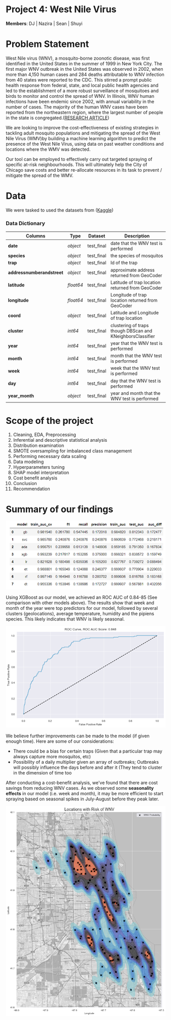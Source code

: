 # Project 4: West Nile Virus
**Members**: DJ  | Nazira  |  Sean  |  Shuyi


# Problem Statement

West Nile virus (WNV), a mosquito-borne zoonotic disease, was first identified in the United States in the summer of 1999 in New York City. The first major WNV outbreak in the United States was observed in 2002, when more than 4,150 human cases and 284 deaths attributable to WNV infection from 40 states were reported to the CDC. This stirred a prompt public health response from federal, state, and local public health agencies and led to the establishment of a more robust surveillance of mosquitoes and birds to monitor and control the spread of WNV. In Illinois, WNV human infections have been endemic since 2002, with annual variability in the number of cases. The majority of the human WNV cases have been reported from the northeastern region, where the largest number of people in the state is congregated.([RESEARCH ARTICLE](https://journals.plos.org/plosone/article?id=10.1371/journal.pone.0227160))

We are looking to improve the cost-effectiveness of existing strategies in tackling adult mosquito populations and mitigating the spread of the West Nile Virus (WMV)by building a machine learning algorithm to predict the presence of the West Nile Virus, using data on past weather conditions and locations where the WMV was detected.

Our tool can be employed to effectively carry out targeted spraying of specific at-risk neighbourhoods. This will ultimately help the City of Chicago save costs and better re-allocate resources in its task to prevent / mitigate the spread of the WMV.

# Data 

We were tasked to used the datasets from ([Kaggle](https://www.kaggle.com/c/predict-west-nile-virus/data))

### Data Dictionary
|Columns|Type|Dataset|Description|
|---|---|---|---|
|**date**|*object*|test_final|date that the WNV test is performed| 
|**species**|*object*|test_final|the species of mosquitos|
|**trap**|*object*|test_final|Id of the trap| 
|**addressnumberandstreet**|*object*|test_final|approximate address returned from GeoCoder|
|**latitude**|*float64*|test_final|Latitude of trap location returned from GeoCoder| 
|**longitude**|*float64*|test_final|Longitude of trap location returned from GeoCoder| 
|**coord**|*object*|test_final|Latitude and Longitude of trap location|
|**cluster**|*int64*|test_final|clustering of traps though DBScan and KNeighborsClassifier |
|**year**|*int64*|test_final|year that the WNV test is performed| 
|**month**|*int64*|test_final|month that the WNV test is performed| 
|**week**|*int64*|test_final|week that the WNV test is performed| 
|**day**|*int64*|test_final|day that the WNV test is performed| 
|**year_month**|*object*|test_final|year and month that the WNV test is performed| 


# Scope of the project

1. Cleaning, EDA, Preprocessing
2. Inferential and descriptive statistical analysis
3. Distribution examination
4. SMOTE oversampling for imbalanced class management
5. Performing necessary data scaling
6. Data modeling
7. Hyperparameters tuning
8. SHAP model interpretation
9. Cost benefit analysis
10. Conclusion
11. Recommendation

# Summary of our findings

![model_comparisons.PNG](./images/model_comparisons.PNG "model_comparisons.PNG")

Using XGBoost as our model, we achieved an ROC AUC of 0.84-85 (See comparison with other models above). The results show that week and month of the year were top predictors for our model, followed by several clusters (geolocations), average temperature, humidity and the pipiens species. This likely indicates that WNV is likely seasonal.

![xgboost_roc_auc.PNG](https://github.com/deltajuliette/GA-DSI_project4/blob/master/images/xgboost_roc_auc.png "xgboost_roc_auc.PNG")

We believe further improvements can be made to the model (if given enough time). Here are some of our considerations:
* There could be a bias for certain traps (Given that a particular trap may always capture more mosquitos, etc)
* Possibility of a daily multiplier given an array of outbreaks; Outbreaks will possibly influence the days before and after it (They tend to cluster in the dimension of time too

After conducting a cost-benefit analysis, we've found that there are cost savings from reducing WNV cases. As we observed some **seasonality effects** in our model (i.e. week and month), it may be more efficient to start spraying based on seasonal spikes in July-August before they peak later.

![map_predictions.PNG](https://github.com/deltajuliette/GA-DSI_project4/blob/master/images/map_predictions.png "map_predictions.PNG")
